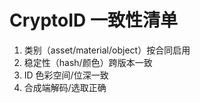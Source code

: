 # CryptoID 一致性清单

1. 类别（asset/material/object）按合同启用
2. 稳定性（hash/颜色）跨版本一致
3. ID 色彩空间/位深一致
4. 合成端解码/选取正确
